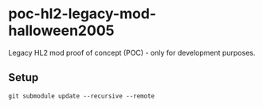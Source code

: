 # poc-hl2-legacy-mod-halloween2005
Legacy HL2 mod proof of concept (POC) - only for development purposes.

## Setup

```
git submodule update --recursive --remote
```